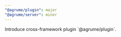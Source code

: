 ```yaml
---
"@agrume/plugin": major
"@agrume/server": minor
---
```


Introduce cross-framework plugin \`@agrume/plugin\`.
